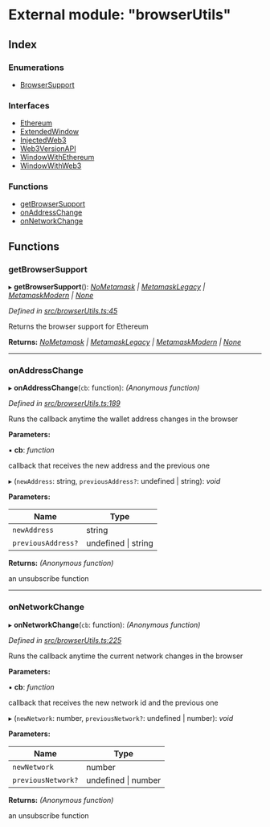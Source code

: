 # External module: "browserUtils"

## Index

### Enumerations

- [BrowserSupport](../enums/_browserutils_.browsersupport.md)

### Interfaces

- [Ethereum](../interfaces/_browserutils_.ethereum.md)
- [ExtendedWindow](../interfaces/_browserutils_.extendedwindow.md)
- [InjectedWeb3](../interfaces/_browserutils_.injectedweb3.md)
- [Web3VersionAPI](../interfaces/_browserutils_.web3versionapi.md)
- [WindowWithEthereum](../interfaces/_browserutils_.windowwithethereum.md)
- [WindowWithWeb3](../interfaces/_browserutils_.windowwithweb3.md)

### Functions

- [getBrowserSupport](_browserutils_.md#getbrowsersupport)
- [onAddressChange](_browserutils_.md#onaddresschange)
- [onNetworkChange](_browserutils_.md#onnetworkchange)

## Functions

### getBrowserSupport

▸ **getBrowserSupport**(): _[NoMetamask](../enums/_browserutils_.browsersupport.md#nometamask) | [MetamaskLegacy](../enums/_browserutils_.browsersupport.md#metamasklegacy) | [MetamaskModern](../enums/_browserutils_.browsersupport.md#metamaskmodern) | [None](../enums/_browserutils_.browsersupport.md#none)_

_Defined in [src/browserUtils.ts:45](https://github.com/PolymathNetwork/polymath-sdk/blob/a1cd5e3/src/browserUtils.ts#L45)_

Returns the browser support for Ethereum

**Returns:** _[NoMetamask](../enums/_browserutils_.browsersupport.md#nometamask) | [MetamaskLegacy](../enums/_browserutils_.browsersupport.md#metamasklegacy) | [MetamaskModern](../enums/_browserutils_.browsersupport.md#metamaskmodern) | [None](../enums/_browserutils_.browsersupport.md#none)_

---

### onAddressChange

▸ **onAddressChange**(`cb`: function): _(Anonymous function)_

_Defined in [src/browserUtils.ts:189](https://github.com/PolymathNetwork/polymath-sdk/blob/a1cd5e3/src/browserUtils.ts#L189)_

Runs the callback anytime the wallet address changes in the browser

**Parameters:**

▪ **cb**: _function_

callback that receives the new address and the previous one

▸ (`newAddress`: string, `previousAddress?`: undefined | string): _void_

**Parameters:**

| Name               | Type                    |
| ------------------ | ----------------------- |
| `newAddress`       | string                  |
| `previousAddress?` | undefined &#124; string |

**Returns:** _(Anonymous function)_

an unsubscribe function

---

### onNetworkChange

▸ **onNetworkChange**(`cb`: function): _(Anonymous function)_

_Defined in [src/browserUtils.ts:225](https://github.com/PolymathNetwork/polymath-sdk/blob/a1cd5e3/src/browserUtils.ts#L225)_

Runs the callback anytime the current network changes in the browser

**Parameters:**

▪ **cb**: _function_

callback that receives the new network id and the previous one

▸ (`newNetwork`: number, `previousNetwork?`: undefined | number): _void_

**Parameters:**

| Name               | Type                    |
| ------------------ | ----------------------- |
| `newNetwork`       | number                  |
| `previousNetwork?` | undefined &#124; number |

**Returns:** _(Anonymous function)_

an unsubscribe function
